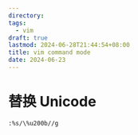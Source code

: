 ```yaml
---
directory: 
tags:
  - vim
draft: true
lastmod: 2024-06-28T21:44:54+08:00
title: vim command mode
date: 2024-06-23
---
```

# 替换 Unicode
`:%s/\%u200b//g`


